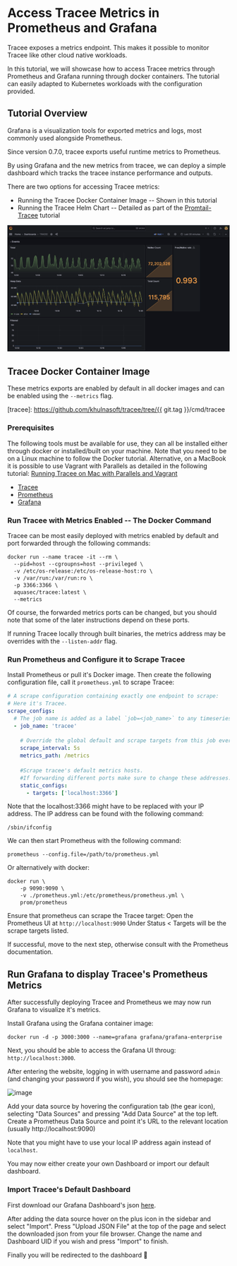 # Access Tracee Metrics in Prometheus and Grafana

Tracee exposes a metrics endpoint. 
This makes it possible to monitor Tracee like other cloud native workloads.

In this tutorial, we will showcase how to access Tracee metrics through Prometheus and Grafana running through docker containers.
The tutorial can easily adapted to Kubernetes workloads with the configuration provided.

## Tutorial Overview

Grafana is a visualization tools for exported metrics and logs, most commonly
used alongside Prometheus.

Since version 0.7.0, tracee exports useful runtime metrics to Prometheus.

By using Grafana and the new metrics from tracee, we can deploy a simple
dashboard which tracks the tracee instance performance and outputs.

There are two options for accessing Tracee metrics:

* Running the Tracee Docker Container Image -- Shown in this tutorial
* Running the Tracee Helm Chart -- Detailed as part of the [Promtail-Tracee](./promtail.md) tutorial

![Dashboard Image](../images/tracee-grafana-dashboard.png)

## Tracee Docker Container Image

These metrics exports are enabled by default in all docker images and can be
enabled using the `--metrics` flag.

[tracee]: https://github.com/khulnasoft/tracee/tree/{{ git.tag }}/cmd/tracee

### Prerequisites

The following tools must be available for use, they can all be installed either
through docker or installed/built on your machine. Note that you need to be on a Linux machine to follow the Docker tutorial.
Alternative, on a MacBook it is possible to use Vagrant with Parallels as detailed in the following tutorial:
[Running Tracee on Mac with Parallels and Vagrant](./tracee-vagrant.md)

- [Tracee](https://github.com/khulnasoft/tracee/)
- [Prometheus](https://prometheus.io/download/)
- [Grafana](https://grafana.com/docs/grafana/latest/getting-started/getting-started)

### Run Tracee with Metrics Enabled -- The Docker Command

Tracee can be most easily deployed with metrics enabled by default and port
forwarded through the following commands:

```shell
docker run --name tracee -it --rm \
  --pid=host --cgroupns=host --privileged \
  -v /etc/os-release:/etc/os-release-host:ro \
  -v /var/run:/var/run:ro \
  -p 3366:3366 \
  aquasec/tracee:latest \
  --metrics 
```

Of course, the forwarded metrics ports can be changed, but you should note that
some of the later instructions depend on these ports.

If running Tracee locally through built binaries, the metrics address may be
overrides with the `--listen-addr` flag.

### Run Prometheus and Configure it to Scrape Tracee

Install Prometheus or pull it's Docker image. Then create the following
configuration file, call it `prometheus.yml` to scrape Tracee:

```yaml
# A scrape configuration containing exactly one endpoint to scrape:
# Here it's Tracee.
scrape_configs:
  # The job name is added as a label `job=<job_name>` to any timeseries scraped from this config.
  - job_name: 'tracee'

    # Override the global default and scrape targets from this job every 5 seconds.
    scrape_interval: 5s
    metrics_path: /metrics

    #Scrape tracee's default metrics hosts.
    #If forwarding different ports make sure to change these addresses.
    static_configs:
      - targets: ['localhost:3366']
```

Note that the localhost:3366 might have to be replaced with your IP address. The IP address can be found with the following command:
```
/sbin/ifconfig
```

We can then start Prometheus with the following command:

```console
prometheus --config.file=/path/to/prometheus.yml
```

Or alternatively with docker:

```console
docker run \
    -p 9090:9090 \
    -v ./prometheus.yml:/etc/prometheus/prometheus.yml \
    prom/prometheus
```

Ensure that prometheus can scrape the Tracee target: Open the Prometheus UI at `http://localhost:9090`
Under Status < Targets will be the scrape targets listed.

If successful, move to the next step, otherwise consult with the Prometheus documentation.

## Run Grafana to display Tracee's Prometheus Metrics

After successfully deploying Tracee and Prometheus we may now run Grafana to
visualize it's metrics.

Install Grafana using the Grafana container image:

```console
docker run -d -p 3000:3000 --name=grafana grafana/grafana-enterprise
```

Next, you should be able to access the Grafana UI throug: `http://localhost:3000`.

After entering the website, logging in with username and password `admin` (and
changing your password if you wish), you should see the homepage:

![image](https://user-images.githubusercontent.com/22661609/160572543-771d4a0e-d7d8-46d2-bf51-7c9f64487bf8.png)

Add your data source by hovering the configuration tab (the gear icon),
selecting "Data Sources" and pressing "Add Data Source" at the top left. Create
a Prometheus Data Source and point it's URL to the relevant location (usually
http://localhost:9090)

Note that you might have to use your local IP address again instead of `localhost`.

You may now either create your own Dashboard or import our default dashboard.

### Import Tracee's Default Dashboard

First download our Grafana Dashboard's json [here].

[here]: https://github.com/khulnasoft/tracee/tree/main/deploy/grafana/tracee.json

After adding the data source hover on the plus icon in the sidebar and select
"Import". Press "Upload JSON File" at the top of the page and select the
downloaded json from your file browser. Change the name and Dashboard UID if
you wish and press "Import" to finish. 

Finally you will be redirected to the dashboard 🥳
